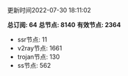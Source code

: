 更新时间2022-07-30 18:11:02

**总订阅: 64**
**总节点: 8140**
**有效节点: 2364**
- ssr节点: 11
- v2ray节点: 1661
- trojan节点: 130
- ss节点: 562
